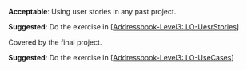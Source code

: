<panel type="danger" header="**`W6.6` Can use some techniques for specifying requirements** :star:" no-close>


<panel type="info" header="`W6.6a` Can explain prose :star::star::star:" expandable>
  <include src="../../book/specifyingRequirements/prose/what/full.md" />
</panel>

<panel type="info" header="`W6.6b` Can explain feature lists :star::star::star:" expandable>
  <include src="../../book/specifyingRequirements/featureList/what/full.md" />
</panel>

<panel type="danger" header="`W6.6c` Can write simple user stories :star::star:" expandable>
  <include src="../../book/specifyingRequirements/userStories/introduction/full.md" />
  <panel header=":dart: Evidence" expanded>

**Acceptable**: Using user stories in any past project.

**Suggested**: Do the exercise in [[Addressbook-Level3: LO-UesrStories](https://github.com/nus-cs2103-AY1718S1/addressbook-level3/blob/master/doc/LearningOutcomes.md#utilize-user-stories-lo-userstories)]
   
<include src="submission.md" />

  </panel>
</panel>

<panel type="info" header="`W6.6d` Can write more detailed user stories :star::star::star:" expandable>
  <include src="../../book/specifyingRequirements/userStories/details/full.md" />
<!-- TODO: add evidence -->
</panel>

<panel type="info" header="`W6.6e` Can use user stories to manage requirements of project :star::star::star:" expandable>
  <include src="../../book/specifyingRequirements/userStories/usage/full.md" />
  <panel header=":dart: Evidence" expanded>

Covered by the final project.

  </panel>
</panel>

<panel type="warning" header="`W6.6f` Can explain use cases :star::star:" expandable>
  <include src="../../book/specifyingRequirements/useCases/introduction/full.md" />
</panel>

<panel type="warning" header="`W6.6g` Can use use cases to list functional requirements of a simple system :star::star:" expandable>
  <include src="../../book/specifyingRequirements/useCases/identifying/full.md" />
</panel>

<panel type="warning" header="`W6.6h` Can specify details of a use case in a structured format :star::star:" expandable>
  <include src="../../book/specifyingRequirements/useCases/details/full.md" />
  <panel header=":dart: Evidence" expanded>

**Suggested**: Do the exercise in [[Addressbook-Level3: LO-UseCases](https://github.com/nus-cs2103-AY1718S1/addressbook-level3/blob/master/doc/LearningOutcomes.md#utilize-use-cases-lo-usecases)]
   
<include src="submission.md" />

  </panel>
</panel>

<panel type="success" header="`W6.6i` Can optimize the use of use cases :star::star::star::star:" expandable>
  <include src="../../book/specifyingRequirements/useCases/usage/full.md" />
<!-- TODO: add evidence -->
</panel>

<panel type="info" header="`W6.6j` Can explain glossary :star::star::star:" expandable>
  <include src="../../book/specifyingRequirements/glossary/what/full.md" />
<!-- TODO: add evidence -->
</panel>

<panel type="info" header="`W6.6k` Can explain supplementary requirements :star::star::star:" expandable>
  <include src="../../book/specifyingRequirements/supplementaryRequirements/what/full.md" />
<!-- TODO: add evidence -->
</panel>

</panel>
